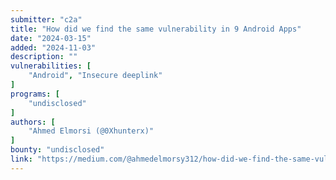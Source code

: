 ```yaml
---
submitter: "c2a"
title: "How did we find the same vulnerability in 9 Android Apps"
date: "2024-03-15"
added: "2024-11-03"
description: ""
vulnerabilities: [
    "Android", "Insecure deeplink"
]
programs: [
    "undisclosed"
]
authors: [
    "Ahmed Elmorsi (@0Xhunterx)"
]
bounty: "undisclosed"
link: "https://medium.com/@ahmedelmorsy312/how-did-we-find-the-same-vulnerability-in-9-android-apps-caca254a5ba9"
---
```




